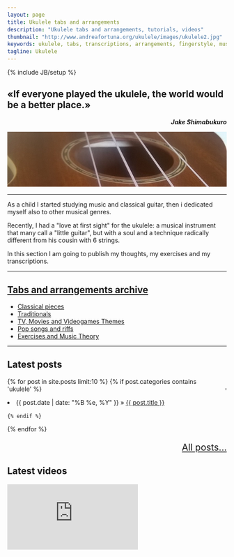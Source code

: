 ```yaml
---
layout: page
title: Ukulele tabs and arrangements
description: "Ukulele tabs and arrangements, tutorials, videos"
thumbnail: "http://www.andreafortuna.org/ukulele/images/ukulele2.jpg"
keywords: ukulele, tabs, transcriptions, arrangements, fingerstyle, music, tabs
tagline: Ukulele
---
```

{% include JB/setup %}

«If everyone played the ukulele, the world would be a better place.»
--
<p style="text-align: right;font-style: italic;"><strong>Jake Shimabukuro</strong></p>

![My Ukulele](/ukulele/images/ukulele2.jpg)

<hr/>

As a child I started studying music and classical guitar, then i dedicated myself also to other musical genres.

Recently, I had a "love at first sight" for the ukulele: a musical instrument that many call a "little guitar", but with a soul and a technique radically different from his cousin with 6 strings.

In this section I am going to publish my thoughts, my exercises and my transcriptions.
<hr/>

<a href="/ukulele/tabs.html">Tabs and arrangements archive</a>
--

- [Classical pieces](/ukulele/tabs.html#classicalpieces)
- [Traditionals](/ukulele/tabs.html#traditionals)
- [TV, Movies and Videogames Themes](/ukulele/tabs.html#soundtracks)
- [Pop songs and riffs](/ukulele/tabs.html#pop)
- [Exercises and Music Theory](/ukulele/tabs.html#tips)
<hr>

Latest posts
--

<p style="text-align: right;float:right;margin-top:10px;margin-left:20px;"><a href="rss.xml"><i class="fa fa-rss fa-2x" >&nbsp;</i></a></p>
  
{% for post in site.posts limit:10 %}
    {% if post.categories contains 'ukulele' %}
 
 <li><span>{{ post.date | date: "%B %e, %Y" }}</span> &raquo; <a href="{{ BASE_PATH }}{{ post.url }}">{{ post.title }}</a></li>
 
    {% endif %}
{% endfor %}

<p style="text-align: right;font-size:1.5em;"> <a href="./archive.html">All posts...</a> </p>


Latest videos
--

<div class="video-container">
<iframe src="https://www.youtube.com/embed/?listType=user_uploads&list=andreafortuna" frameborder="0" allowfullscreen></iframe>
</div>



